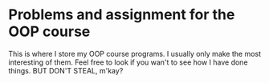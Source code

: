 # Problems and assignment for the OOP course
This is where I store my OOP course programs. I usually only make the most interesting of them.
Feel free to look if you wan't to see how I have done things. BUT DON'T STEAL, m'kay?
